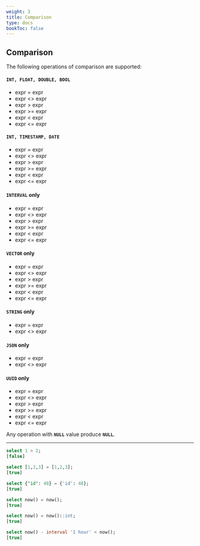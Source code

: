 ```yaml
---
weight: 3
title: Comparison
type: docs
bookToc: false
---
```


## Comparison

The following operations of comparison are supported:

#### **`INT, FLOAT, DOUBLE, BOOL`**
* expr = expr
* expr <> expr
* expr > expr
* expr >= expr
* expr < expr
* expr <= expr

#### **`INT, TIMESTAMP, DATE`**

* expr = expr
* expr <> expr
* expr > expr
* expr >= expr
* expr < expr
* expr <= expr

#### **`INTERVAL`** only

* expr = expr
* expr <> expr
* expr > expr
* expr >= expr
* expr < expr
* expr <= expr

#### **`VECTOR`** only

* expr = expr
* expr <> expr
* expr > expr
* expr >= expr
* expr < expr
* expr <= expr

#### **`STRING`** only

* expr = expr
* expr <> expr

#### **`JSON`** only

* expr = expr
* expr <> expr

#### **`UUID`** only

* expr = expr
* expr <> expr
* expr > expr
* expr >= expr
* expr < expr
* expr <= expr

Any operation with **`NULL`** value produce **`NULL`**.

---

```SQL
select 1 > 2;
[false]

select [1,2,3] = [1,2,3];
[true]

select {"id": 48} = {'id': 48};
[true]

select now() = now();
[true]

select now() = now()::int;
[true]

select now() - interval '1 hour' < now();
[true]
```
